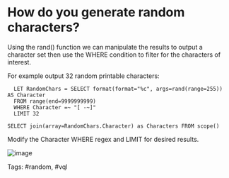 # How do you generate random characters?

Using the rand() function we can manipulate the results to output a character set then use the WHERE condition to filter for the characters of interest.

For example output 32 random printable characters:  
```
  LET RandomChars = SELECT format(format="%c", args=rand(range=255)) AS Character
  FROM range(end=9999999999)
  WHERE Character =~ "[ -~]"
  LIMIT 32

SELECT join(array=RandomChars.Character) as Characters FROM scope()
```
Modify the Character WHERE regex and LIMIT for desired results.

![image](https://github.com/Velocidex/velociraptor-docs/assets/13081800/15d5e7f3-f519-4446-bbcb-fb42d97f4197)

Tags: #random, #vql
